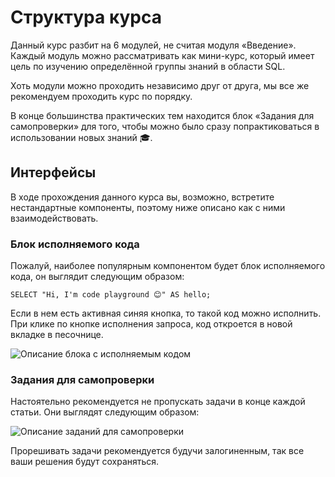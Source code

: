 # Структура курса

Данный курс разбит на 6 модулей, не считая модуля «Введение». Каждый модуль можно рассматривать как мини-курс,
который имеет цель по изучению определённой группы знаний в области SQL.

Хоть модули можно проходить независимо друг от друга, мы все же рекомендуем проходить курс по порядку.

В конце большинства практических тем находится блок «Задания для самопроверки» для того, чтобы можно было сразу попрактиковаться в использовании
новых знаний 🎓.

## Интерфейсы

В ходе прохождения данного курса вы, возможно, встретите нестандартные компоненты, поэтому ниже описано как с ними взаимодействовать.

### Блок исполняемого кода

Пожалуй, наиболее популярным компонентом будет блок исполняемого кода, он выглядит следующим образом:

```sql-executable
SELECT "Hi, I'm code playground 😊" AS hello;
```

Если в нем есть активная синяя кнопка, то такой код можно исполнить. При клике по кнопке исполнения запроса, код откроется в новой вкладке в песочнице.

![Описание блока с исполняемым кодом](https://sql-academy.org/ru/static/guidePage/intro-structure-of-course/ru_codeplayground_description.png "Описание блока с исполняемым кодом")

### Задания для самопроверки

Настоятельно рекомендуется не пропускать задачи в конце каждой статьи. Они выглядят следующим образом:

![Описание заданий для самопроверки](https://sql-academy.org/ru/static/guidePage/intro-structure-of-course/ru_exercises_description.png "Описание заданий для самопроверки")

Прорешивать задачи рекомендуется будучи залогиненным, так все ваши решения будут сохраняться.
